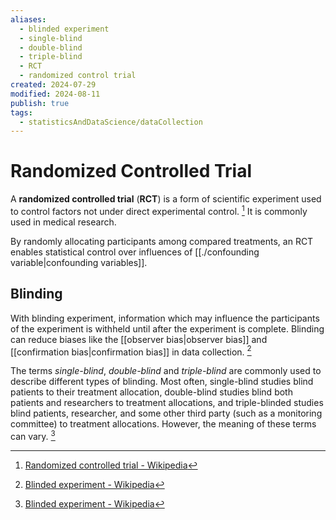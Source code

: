 ```yaml
---
aliases:
  - blinded experiment
  - single-blind
  - double-blind
  - triple-blind
  - RCT
  - randomized control trial
created: 2024-07-29
modified: 2024-08-11
publish: true
tags:
  - statisticsAndDataScience/dataCollection
---
```


# Randomized Controlled Trial
A **randomized controlled trial** (**RCT**) is a form of scientific experiment used to control factors not under direct experimental control. [^1] It is commonly used in medical research.

By randomly allocating participants among compared treatments, an RCT enables statistical control over influences of [[./confounding variable|confounding variables]].

## Blinding

With blinding experiment, information which may influence the participants of the experiment is withheld until after the experiment is complete. Blinding can reduce biases like the [[observer bias|observer bias]] and [[confirmation bias|confirmation bias]] in data collection. [^2]

The terms _single-blind_, _double-blind_ and _triple-blind_ are commonly used to describe different types of blinding. Most often, single-blind studies blind patients to their treatment allocation, double-blind studies blind both patients and researchers to treatment allocations, and triple-blinded studies blind patients, researcher, and some other third party (such as a monitoring committee) to treatment allocations. However, the meaning of these terms can vary. [^2]

[^1]: [Randomized controlled trial - Wikipedia](https://en.wikipedia.org/wiki/Randomized_controlled_trial)
[^2]: [Blinded experiment - Wikipedia](https://en.wikipedia.org/wiki/Blinded_experiment)